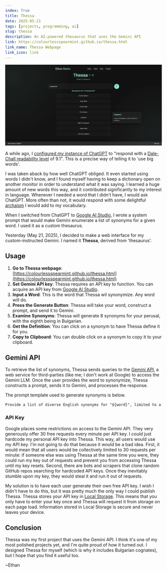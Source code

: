 ```yaml
---
index: True
title: Thessa
date: 2025-05-21
tags: [projects, programming, ai]
slug: thessa
description: An AI-powered thesaurus that uses the Gemini API
link: https://colourlessspearmint.github.io/thessa.html
link_name: Thessa Webpage
link_icon: link
---
```


![A screenshot of the Thessa interface showing synonyms for the word 'screenshot'](../../images/thessa/screenshot.webp)

A while ago, I [configured my instance of ChatGPT](https://help.openai.com/en/articles/8096356-custom-instructions-for-chatgpt) to "respond with a [Dale-Chall readability level](https://en.wikipedia.org/wiki/Dale%E2%80%93Chall_readability_formula) of 9.1". This is a precise way of telling it to 'use big words'.

I was taken aback by how well ChatGPT obliged. It even started using words I didn't know, and I found myself having to keep a dictionary open on another monitor in order to understand what it was saying. I learned a huge amount of new words this way, and it contributed significantly to my interest in language. Whenever I needed a word that I didn't have, I would ask ChatGPT. More often than not, it would respond with some delightful [archaism](https://en.wiktionary.org/wiki/archaism) I would add to my vocabulary.

When I switched from ChatGPT to [Google AI Studio](https://aistudio.google.com), I wrote a system prompt that would make Gemini enumerate a list of synonyms for a given word. I used it as a custom thesaurus.

Yesterday (May 21, 2025), I decided to make a web interface for my custom-instructed Gemini. I named it **Thessa**, derived from 'thesaurus'.

## Usage

1. **Go to Thessa webpage**: [https://colourlessspearmint.github.io/thessa.html](https://colourlessspearmint.github.io/thessa.html)
2. **Set Gemini API key**: Thessa requires an API key to function. You can acquire an API key from [Google AI Studio](https://aistudio.google.com/app/apikey).
3. **Input a Word**: This is the word that Thessa wil synonymize. Any word will do.
4. **Press the Generate Button**: Thessa will take your word, construct a prompt, and send it to Gemini.
5. **Examine Synonyms**: Thessa will generate 8 synonyms for your perusal, with the eighth being in Bulgarian.
6. **Get the Definition**: You can click on a synonym to have Thessa define it for you.
7. **Copy to Clipboard**: You can double click on a synonym to copy it to your clipboard.

## Gemini API

To retrieve the list of synonyms, Thessa sends queries to the [Gemini API](https://ai.google.dev/gemini-api), a web service for third-parties (like me; I don't work at Google) to access the Gemini LLM. Once the user provides the word to synonymize, Thessa constructs a prompt, sends it to Gemini, and processes the response.

The prompt template used to generate synonyms is below.

```txt
Provide a list of diverse English synonyms for "${word}", limited to a maximum of ${NUM_OF_SYNONYMS}. Include some common synonyms as well as rare, esoteric ones. The ${NUM_OF_SYNONYMS}th and final synonym should be in Bulgarian. "${word}" cannot be in your list of synonyms. No repeats. Capitalize the first letter of each synonym. Newline separated. Each line should ONLY include the synonym. NEVER anything other than the synonym on the line. NEVER include parenthesis. Your response should only include the list without any introductory or concluding text. If none, say "No synonyms found for ${word}."
```

### API Key

Google places some restrictions on access to the Gemini API. They very generously offer 30 free requests every minute per API key. I *could* just hardcode my personal API key into Thessa. This way, all users would use my API key. I'm not going to do that because it would be a bad idea. First, it would mean that all users would be collectively limited to 30 requests per minute: if someone else was using Thessa at the same time you were, they could run my key out of requests and prevent you from accessing Thessa until my key resets. Second, there are bots and scrapers that clone random GitHub repos searching for hardcoded API keys. Once they inevitably stumble upon my key, they would steal it and run it out of requests.

My solution is to have each user generate their own free API key. I wish I didn't have to do this, but it was pretty much the only way I could publish Thessa. Thessa stores your API key in [Local Storage](https://developer.mozilla.org/en-US/docs/Web/API/Window/localStorage). This means that you only have to enter your key once and Thessa will request it from storage on each page load. Information stored in Local Storage is secure and never leaves your device.

## Conclusion

Thessa was my first project that uses the Gemini API. I think it's one of my most polished projects yet, and I'm quite proud of how it turned out. I designed Thessa for myself (which is why it includes Bulgarian cognates), but I hope that you find it useful too.

~Ethan
